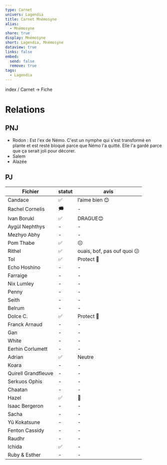 ```yaml
---
type: Carnet
univers: Lagendia
title: Carnet Mnémosyne
alias:
  - Mnémosyne
share: true
display: Mnémosyne
short: Lagendia, Mnémosyne
dataview: true
links: false
embed:
  send: false
  remove: true
tags:
  - Lagendia
---
```


index / Carnet
→ Fiche

# Relations
## PNJ
- Rodon : Est l'ex de Némo. C'est un nymphe qui s'est transformé en plante et est resté bloqué parce que Némo l'a quitté. Elle l'a gardé parce que ça serait joli pour décorer.
- Salem
- Alazée

## PJ
| Fichier                                                                                            | statut | avis                        |
| -------------------------------------------------------------------------------------------------- | ------ | --------------------------- |
| Candace                             | ✅      | l’aime bien 😊              |
| Rachel Cornelis             | 🗯️    | \-                          |
| Ivan Borukl                     | ✅      | DRAGUE😊                    |
| Aygül Nephthys         | \-     | \-                          |
| Mezhyo Abhy               | \-     | \-                          |
| Pom Thabe                   | ✅      | 😐                          |
| Rithel                         | ✅      | ouais, bof, pas ouf quoi 😕 |
| Tol                               | ✅      | Protect 🥰                  |
| Echo Hoshino             | \-     | \-                          |
| Farraige                     | \-     | \-                          |
| Nix Lumley                 | \-     | \-                          |
| Penny                           | \-     | \-                          |
| Seith                           | \-     | \-                          |
| Belrum                          | \-     | \-                          |
| Dolce C.                      | ✅      | Protect 🥰                  |
| Franck Arnaud            | \-     | \-                          |
| Gan                                | \-     | \-                          |
| White                            | \-     | \-                          |
| Eerhin Corlumett       | \-     | \-                          |
| Adrian                           | ✅      | Neutre                      |
| Koara                             | \-     | \-                          |
| Quirell Grandfleuve | \-     | \-                          |
| Serkuos Ophis             | \-     | \-                          |
| Chaatan                        | \-     | \-                          |
| Hazel                            | ✅      | 🥰                          |
| Isaac Bergeron          | \-     | \-                          |
| Sacha                            | \-     | \-                          |
| Yû Kokatsune              | \-     | \-                          |
| Fenton Cassidy              | \-     | \-                          |
| Raudhr                              | \-     | \-                          |
| Ichida                              | ✅      | \-                          |
| Ruby & Esther                | \-     | \-                          |

